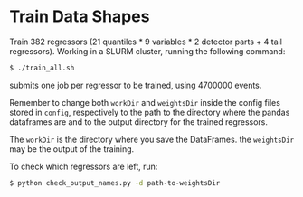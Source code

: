# Train Data Shapes

Train 382 regressors (21 quantiles \* 9 variables \* 2 detector parts + 4 tail regressors).
Working in a SLURM cluster, running the following command:
```bash
$ ./train_all.sh
```
submits one job per regressor to be trained, using 4700000 events.

Remember to change both ```workDir``` and ```weightsDir``` inside the config files stored in ```config```, respectively to the path to the directory where the pandas dataframes are and to the output directory for the trained regressors.

The ```workDir``` is the directory where you save the DataFrames. the ```weightsDir``` may be the output of the training. 

To check which regressors are left, run:
```bash
$ python check_output_names.py -d path-to-weightsDir
```
